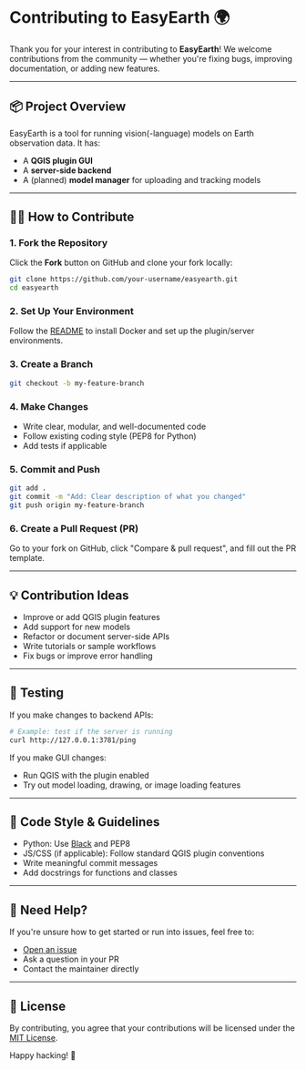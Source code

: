 
# Contributing to EasyEarth 🌍

Thank you for your interest in contributing to **EasyEarth**! We welcome contributions from the community — whether you're fixing bugs, improving documentation, or adding new features.

---

## 📦 Project Overview

EasyEarth is a tool for running vision(-language) models on Earth observation data. It has:

- A **QGIS plugin GUI**
- A **server-side backend**
- A (planned) **model manager** for uploading and tracking models

---

## 🧑‍💻 How to Contribute

### 1. Fork the Repository

Click the **Fork** button on GitHub and clone your fork locally:

```bash
git clone https://github.com/your-username/easyearth.git
cd easyearth
```

### 2. Set Up Your Environment

Follow the [README](README.md) to install Docker and set up the plugin/server environments.

### 3. Create a Branch

```bash
git checkout -b my-feature-branch
```

### 4. Make Changes

- Write clear, modular, and well-documented code
- Follow existing coding style (PEP8 for Python)
- Add tests if applicable

### 5. Commit and Push

```bash
git add .
git commit -m "Add: Clear description of what you changed"
git push origin my-feature-branch
```

### 6. Create a Pull Request (PR)

Go to your fork on GitHub, click "Compare & pull request", and fill out the PR template.

---

## 💡 Contribution Ideas

- Improve or add QGIS plugin features
- Add support for new models
- Refactor or document server-side APIs
- Write tutorials or sample workflows
- Fix bugs or improve error handling

---

## 🧪 Testing

If you make changes to backend APIs:

```bash
# Example: test if the server is running
curl http://127.0.0.1:3781/ping
```

If you make GUI changes:

- Run QGIS with the plugin enabled
- Try out model loading, drawing, or image loading features

---

## 📝 Code Style & Guidelines

- Python: Use [Black](https://black.readthedocs.io/) and PEP8
- JS/CSS (if applicable): Follow standard QGIS plugin conventions
- Write meaningful commit messages
- Add docstrings for functions and classes

---

## 🙋 Need Help?

If you're unsure how to get started or run into issues, feel free to:
- [Open an issue](https://github.com/YanCheng-go/easyearth/issues)
- Ask a question in your PR
- Contact the maintainer directly

---

## 📜 License

By contributing, you agree that your contributions will be licensed under the [MIT License](LICENSE).

Happy hacking! 💚
